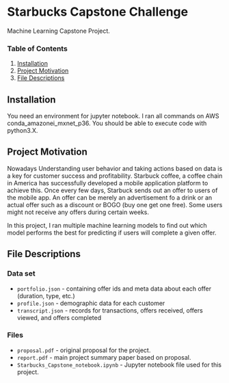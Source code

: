 # Starbucks Capstone Challenge
Machine Learning Capstone Project.

### Table of Contents

1. [Installation](#installation)
2. [Project Motivation](#motivation)
3. [File Descriptions](#files)

## Installation <a name="installation"></a>

You need an environment for jupyter notebook. I ran all commands on AWS conda_amazonei_mxnet_p36. You should be able to execute code with python3.X.

## Project Motivation<a name="motivation"></a>

Nowadays Understanding user behavior and taking actions based on data is a key for customer success and profitability. Starbuck coffee, a coffee chain in America has successfully developed a mobile application platform to achieve this. Once every few days, Starbuck sends out an offer to users of the mobile app. An offer can be merely an advertisement fo a drink or an actual offer such as a discount or BOGO (buy one get one free). Some users might not receive any offers during certain weeks.

In this project, I ran multiple machine learning models to find out which model performs the best for predicting if users will complete a given offer.


## File Descriptions <a name="files"></a>

### Data set
- `portfolio.json` - containing offer ids and meta data about each offer (duration, type, etc.)
- `profile.json` - demographic data for each customer
- `transcript.json` - records for transactions, offers received, offers viewed, and offers completed

### Files
- `proposal.pdf` - original proposal for the project.
- `report.pdf` - main project summary paper based on proposal.
- `Starbucks_Capstone_notebook.ipynb` - Jupyter notebook file used for this project.
